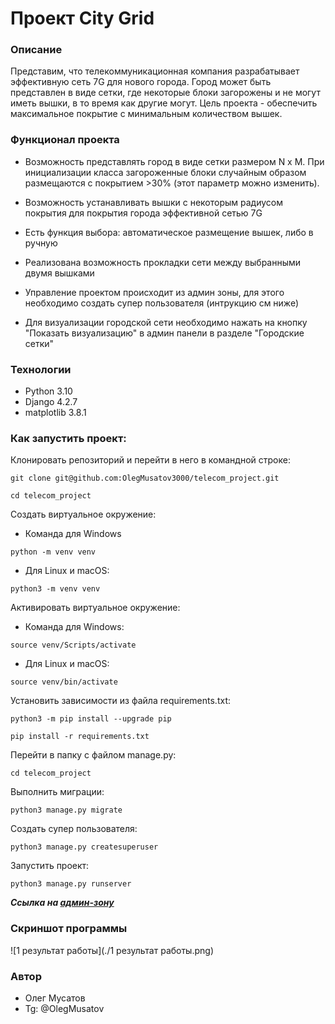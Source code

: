 # Проект City Grid

### Описание
Представим, что телекоммуникационная компания разрабатывает эффективную сеть 7G для нового города. Город может быть представлен в виде сетки, где некоторые блоки загорожены и не могут иметь вышки, в то время как другие могут. Цель проекта - обеспечить максимальное покрытие с минимальным количеством вышек.

### Функционал проекта

- Возможность представлять город в виде сетки размером N x M. При инициализации класса загороженные блоки случайным образом размещаются с покрытием >30% (этот параметр можно изменить).

- Возможность устанавливать вышки с некоторым радиусом покрытия для покрытия города эффективной сетью 7G

- Есть функция выбора: автоматическое размещение вышек, либо в ручную

- Реализована возможность прокладки сети между выбранными двумя вышками 

- Управление проектом происходит из админ зоны, для этого необходимо создать супер пользователя (интрукцию см ниже)

- Для визуализации городской сети необходимо нажать на кнопку "Показать визуализацию" в админ панели в разделе "Городские сетки"

### Технологии
- Python 3.10
- Django 4.2.7
- matplotlib 3.8.1

### Как запустить проект:

Клонировать репозиторий и перейти в него в командной строке:

```
git clone git@github.com:OlegMusatov3000/telecom_project.git
```

```
cd telecom_project
```

Cоздать виртуальное окружение:

- Команда для Windows

```
python -m venv venv
```

- Для Linux и macOS:

```
python3 -m venv venv
```

Активировать виртуальное окружение:

- Команда для Windows:

```
source venv/Scripts/activate
```

- Для Linux и macOS:

```
source venv/bin/activate
```

Установить зависимости из файла requirements.txt:

```
python3 -m pip install --upgrade pip
```

```
pip install -r requirements.txt
```

Перейти в папку с файлом manage.py:

```
cd telecom_project
```

Выполнить миграции:

```
python3 manage.py migrate
```

Создать супер пользователя:

```
python3 manage.py createsuperuser
```

Запустить проект:

```
python3 manage.py runserver
```

**_Ссылка на [админ-зону](http://127.0.0.1:8000/admin/ "Гиперссылка к админке.")_**

### Скриншот программы

![1 результат работы](./1 результат работы.png)

### Автор
- Олег Мусатов
- Tg: @OlegMusatov